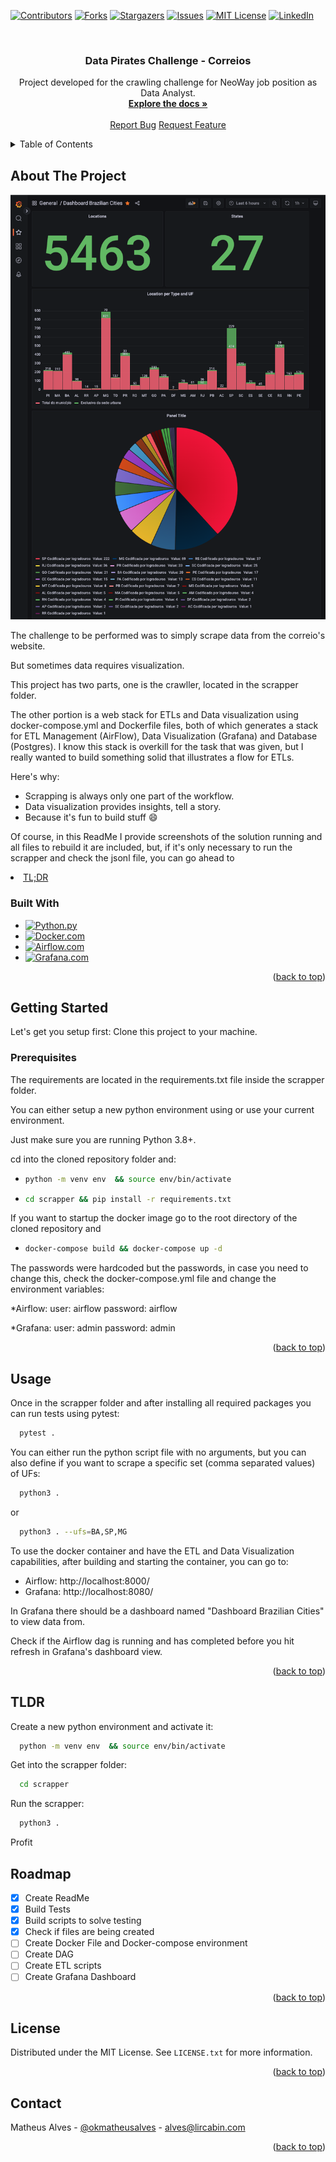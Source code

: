 <!-- PROJECT SHIELDS -->
[![Contributors][contributors-shield]][contributors-url]
[![Forks][forks-shield]][forks-url]
[![Stargazers][stars-shield]][stars-url]
[![Issues][issues-shield]][issues-url]
[![MIT License][license-shield]][license-url]
[![LinkedIn][linkedin-shield]][linkedin-url]



<!-- PROJECT LOGO -->
<br />
<div align="center">
  <h3 align="center">Data Pirates Challenge - Correios</h3>

  <p align="center">
    Project developed for the crawling challenge for NeoWay job position as Data Analyst.
    <br />
    <a href="https://github.com/lircabin/data-pirates-test"><strong>Explore the docs »</strong></a>
    <br />
    <br />
    <a href="https://github.com/lircabin/data-pirates-test/issues">Report Bug</a>
    <a href="https://github.com/lircabin/data-pirates-test/issues">Request Feature</a>
  </p>
</div>



<!-- TABLE OF CONTENTS -->
<details>
  <summary>Table of Contents</summary>
  <ol>
    <li>
      <a href="#about-the-project">About The Project</a>
      <ul>
        <li><a href="#built-with">Built With</a></li>
      </ul>
    </li>
    <li>
      <a href="#getting-started">Getting Started</a>
      <ul>
        <li><a href="#prerequisites">Prerequisites</a></li>
        <li><a href="#installation">Installation</a></li>
      </ul>
    </li>
    <li><a href="#usage">Usage</a></li>
    <li><a href="#tldr">TL;DR</a></li>
    <li><a href="#roadmap">Roadmap</a></li>
    
  </ol>
</details>



<!-- ABOUT THE PROJECT -->
## About The Project

![Product Name Screen Shot][product-screenshot]

The challenge to be performed was to simply scrape data from the correio's website.

But sometimes data requires visualization.

This project has two parts, one is the crawller, located in the scrapper folder.

The other portion is a web stack for ETLs and Data visualization using docker-compose.yml and Dockerfile files, both of which generates a stack for ETL Management (AirFlow), Data Visualization (Grafana) and Database (Postgres). I know this stack is overkill for the task that was given, but I really wanted to build something solid that illustrates a flow for ETLs.

Here's why:
* Scrapping is always only one part of the workflow.
* Data visualization provides insights, tell a story.
* Because it's fun to build stuff :smile:

Of course, in this ReadMe I provide screenshots of the solution running and all files to rebuild it are included, but, if it's only necessary to run the scrapper and check the jsonl file, you can go ahead to <li><a href="#tldr">TL;DR</a></li>


### Built With

* [![Python.py][Python]][Python-url]
* [![Docker.com][Docker]][Docker-url]
* [![Airflow.com][Airflow]][Airflow-url]
* [![Grafana.com][Grafana]][Grafana-url]


<p align="right">(<a href="#readme-top">back to top</a>)</p>



<!-- GETTING STARTED -->
## Getting Started

Let's get you setup first: Clone this project to your machine.

### Prerequisites

The requirements are located in the requirements.txt file inside the scrapper folder.

You can either setup a new python environment using or use your current environment.

Just make sure you are running Python 3.8+.

cd into the cloned repository folder and:

* ``` sh
  python -m venv env  && source env/bin/activate 
  ```
* ``` sh
  cd scrapper && pip install -r requirements.txt
  ```

If you want to startup the docker image go to the root directory of the cloned repository and 

* ``` sh
  docker-compose build && docker-compose up -d 
  ```

The passwords were hardcoded but the passwords, in case you need to change this, check the docker-compose.yml file and change the environment variables:

*Airflow:
user: airflow
password: airflow

*Grafana:
user: admin
password: admin


<p align="right">(<a href="#readme-top">back to top</a>)</p>


<!-- USAGE EXAMPLES -->
## Usage

Once in the scrapper folder and after installing all required packages you can run tests using pytest:
``` sh
  pytest .
  ```

You can either run the python script file with no arguments, but you can also define if you want to scrape a specific set (comma separated values) of UFs:

``` sh
  python3 .
```

or

``` sh
  python3 . --ufs=BA,SP,MG
```

To use the docker container and have the ETL and Data Visualization capabilities, after building and starting the container, you can go to:

* Airflow: http://localhost:8000/
* Grafana: http://localhost:8080/

In Grafana there should be a dashboard named "Dashboard Brazilian Cities" to view data from.

Check if the Airflow dag is running and has completed before you hit refresh in Grafana's dashboard view.

<p align="right">(<a href="#readme-top">back to top</a>)</p>

## TLDR

Create a new python environment and activate it:
``` sh
  python -m venv env  && source env/bin/activate 
```
Get into the scrapper folder:
``` sh
  cd scrapper
```
Run the scrapper:
``` sh
  python3 . 
```

Profit

<!-- ROADMAP -->
## Roadmap

- [x] Create ReadMe
- [x] Build Tests
- [x] Build scripts to solve testing
- [x] Check if files are being created
- [ ] Create Docker File and Docker-compose environment
- [ ] Create DAG
- [ ] Create ETL scripts
- [ ] Create Grafana Dashboard

<p align="right">(<a href="#readme-top">back to top</a>)</p>




<!-- LICENSE -->
## License

Distributed under the MIT License. See `LICENSE.txt` for more information.

<p align="right">(<a href="#readme-top">back to top</a>)</p>



<!-- CONTACT -->
## Contact

Matheus Alves - [@okmatheusalves](https://linkedin.com/in/okmatheusalves) - alves@lircabin.com

<p align="right">(<a href="#readme-top">back to top</a>)</p>


<!-- MARKDOWN LINKS & IMAGES -->
<!-- https://www.markdownguide.org/basic-syntax/#reference-style-links -->
[contributors-shield]: https://img.shields.io/github/contributors/lircabin/neoway-data-pirates.svg?style=for-the-badge
[contributors-url]: https://github.com/lircabin/data-pirates-test/graphs/contributors
[forks-shield]: https://img.shields.io/github/forks/lircabin/neoway-data-pirates.svg?style=for-the-badge
[forks-url]: https://github.com/lircabin/data-pirates-test/network/members
[stars-shield]: https://img.shields.io/github/stars/lircabin/neoway-data-pirates?style=for-the-badge
[stars-url]: https://github.com/lircabin/data-pirates-test/stargazers
[issues-shield]: https://img.shields.io/github/issues/lircabin/neoway-data-pirates.svg?style=for-the-badge
[issues-url]: https://github.com/lircabin/data-pirates-test/issues
[license-shield]: https://img.shields.io/github/license/lircabin/neoway-data-pirates.svg?style=for-the-badge
[license-url]: https://github.com/lircabin/data-pirates-test/blob/master/LICENSE.txt
[linkedin-shield]: https://img.shields.io/badge/-LinkedIn-black.svg?style=for-the-badge&logo=linkedin&colorB=555
[linkedin-url]: https://linkedin.com/in/okmatheusalves
[product-screenshot]: images/screenshot.png
[Docker]: https://img.shields.io/badge/Docker-0769AD?style=for-the-badge&logo=docker&logoColor=white
[Docker-url]: https://docker.com 
[Python]: https://img.shields.io/badge/Python-0769AD?style=for-the-badge&logo=python&logoColor=yellow
[Docker-url]: https://docker.com 
[Docker]: https://img.shields.io/badge/docker-%230db7ed.svg?style=for-the-badge&logo=docker&logoColor=white
[Docker-url]: https://docker.com 
[Python]: https://img.shields.io/badge/python-3670A0?style=for-the-badge&logo=python&logoColor=ffdd54
[Python-url]: https://python.org
[Grafana]: https://img.shields.io/badge/Grafana-000000?style=for-the-badge&logo=grafana&logoColor=orange
[Grafana-url]: https://grafana.com/
[Airflow]: https://img.shields.io/badge/Apache%20Airflow-017CEE?style=for-the-badge&logo=Apache%20Airflow&logoColor=white
[Airflow-url]: https://airflow.apache.org/
